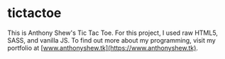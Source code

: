 # tictactoe

This is Anthony Shew's Tic Tac Toe. For this project, I used raw HTML5, SASS, and vanilla JS. To find out more about my programming,
visit my portfolio at [www.anthonyshew.tk](https://www.anthonyshew.tk).

